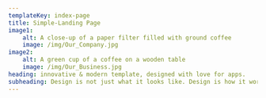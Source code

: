 ```yaml
---
templateKey: index-page
title: Simple-Landing Page
image1:
    alt: A close-up of a paper filter filled with ground coffee
    image: /img/Our_Company.jpg
image2:
    alt: A green cup of a coffee on a wooden table
    image: /img/Our_Business.jpg
heading: innovative & modern template, designed with love for apps.
subheading: Design is not just what it looks like. Design is how it works.
---
```

